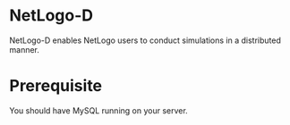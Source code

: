 # NetLogo-D
NetLogo-D enables NetLogo users to conduct simulations in a distributed manner.

# Prerequisite
You should have MySQL running on your server.


